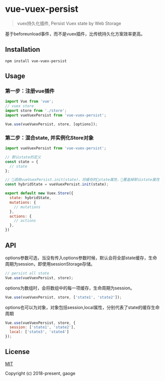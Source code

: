 # vue-vuex-persist
> vuex持久化插件, Persist Vuex state by Web Storage

基于beforeunload事件，而不是vuex插件，比传统持久化方案效率更高。

## Installation
```
npm install vue-vuex-persist
```

## Usage

### 第一步：注册vue插件

```javascript
import Vue from 'vue';
// vuex store
import store from './store';
import vueVuexPersist from 'vue-vuex-persist';

Vue.use(vueVuexPersist, store, [options]);
```
### 第二步：混合state, 并实例化Store对象

```javascript
import vueVuexPersist from 'vue-vuex-persist';

// 默认state的定义
const state = {
  // state
};

// 调用vueVuexPersist.init(state)，将缓存的state属性，覆盖掉默认state属性, 得到一个混合后的state
const hybridState = vueVuexPersist.init(state);

export default new Vuex.Store({
  state: hybridState,
  mutations: {
    // mutations
  },
  actions: {
    // actions
  },
})
```

## API

options参数可选，当没有传入options参数时候，默认会将全部state缓存，生命周期为session，即使用sessionStorage存储。
```javascript
// persist all state
Vue.use(vueVuexPersist, store);
```
options为数组时，会将数组中的每一项缓存，生命周期为session。
```javascript
Vue.use(vueVuexPersist, store, ['state1', 'state2']);
```

options也可以为对象，对象包括session,local属性，分别代表了state的缓存生命周期
```javascript
Vue.use(vueVuexPersist, store, {
  session: ['state1', 'state2'],
  local: ['state3', 'state4']
});
```



## License

[MIT](http://opensource.org/licenses/MIT)

Copyright (c) 2018-present, gaoge
